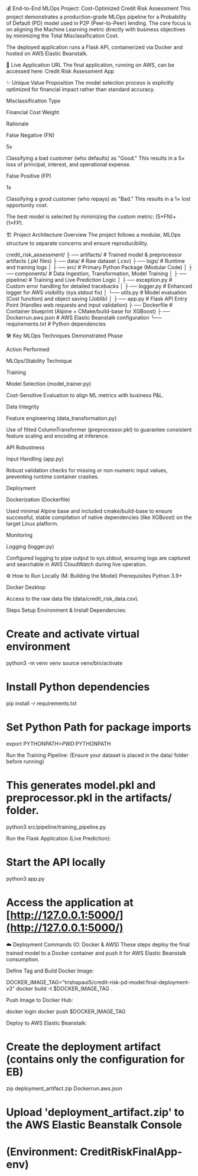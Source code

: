 💰 End-to-End MLOps Project: Cost-Optimized Credit Risk Assessment
This project demonstrates a production-grade MLOps pipeline for a Probability of Default (PD) model used in P2P (Peer-to-Peer) lending. The core focus is on aligning the Machine Learning metric directly with business objectives by minimizing the Total Misclassification Cost.

The deployed application runs a Flask API, containerized via Docker and hosted on AWS Elastic Beanstalk.

🚀 Live Application URL
The final application, running on AWS, can be accessed here:
Credit Risk Assessment App

✨ Unique Value Proposition
The model selection process is explicitly optimized for financial impact rather than standard accuracy.

Misclassification Type

Financial Cost Weight

Rationale

False Negative (FN)

5x

Classifying a bad customer (who defaults) as "Good." This results in a 5× loss of principal, interest, and operational expense.

False Positive (FP)

1x

Classifying a good customer (who repays) as "Bad." This results in a 1× lost opportunity cost.

The best model is selected by minimizing the custom metric: (5×FN)+(1×FP).

🏗️ Project Architecture Overview
The project follows a modular, MLOps structure to separate concerns and ensure reproducibility.

credit_risk_assessment/
├ ── artifacts/                # Trained model & preprocessor artifacts (.pkl files)
├ ── data/                     # Raw dataset (.csv)
├ ── logs/                     # Runtime and training logs
│
├ ── src/                      # Primary Python Package (Modular Code)
│    ├ ── components/          # Data Ingestion, Transformation, Model Training
│    ├ ── pipeline/            # Training and Live Prediction Logic
│    ├ ── exception.py         # Custom error handling for detailed tracebacks
│    ├ ── logger.py            # Enhanced logger for AWS visibility (sys.stdout fix)
│    └── utils.py             # Model evaluation (Cost function) and object saving (Joblib)
│
├ ── app.py                    # Flask API Entry Point (Handles web requests and input validation)
├ ── Dockerfile                # Container blueprint (Alpine + CMake/build-base for XGBoost)
├ ── Dockerrun.aws.json        # AWS Elastic Beanstalk configuration
└── requirements.txt          # Python dependencies

🛠️ Key MLOps Techniques Demonstrated
Phase

Action Performed

MLOps/Stability Technique

Training

Model Selection (model_trainer.py)

Cost-Sensitive Evaluation to align ML metrics with business P&L.

Data Integrity

Feature engineering (data_transformation.py)

Use of fitted ColumnTransformer (preprocessor.pkl) to guarantee consistent feature scaling and encoding at inference.

API Robustness

Input Handling (app.py)

Robust validation checks for missing or non-numeric input values, preventing runtime container crashes.

Deployment

Dockerization (Dockerfile)

Used minimal Alpine base and included cmake/build-base to ensure successful, stable compilation of native dependencies (like XGBoost) on the target Linux platform.

Monitoring

Logging (logger.py)

Configured logging to pipe output to sys.stdout, ensuring logs are captured and searchable in AWS CloudWatch during live operation.

⚙️ How to Run Locally (M: Building the Model)
Prerequisites
Python 3.9+

Docker Desktop

Access to the raw data file (data/credit_risk_data.csv).

Steps
Setup Environment & Install Dependencies:

# Create and activate virtual environment
python3 -m venv venv
source venv/bin/activate

# Install Python dependencies
pip install -r requirements.txt

# Set Python Path for package imports
export PYTHONPATH=$PWD:$PYTHONPATH 

Run the Training Pipeline:
(Ensure your dataset is placed in the data/ folder before running)

# This generates model.pkl and preprocessor.pkl in the artifacts/ folder.
python3 src/pipeline/training_pipeline.py

Run the Flask Application (Live Prediction):

# Start the API locally
python3 app.py
# Access the application at [http://127.0.0.1:5000/](http://127.0.0.1:5000/)

☁️ Deployment Commands (O: Docker & AWS)
These steps deploy the final trained model to a Docker container and push it for AWS Elastic Beanstalk consumption.

Define Tag and Build Docker Image:

DOCKER_IMAGE_TAG="trishapaul5/credit-risk-pd-model:final-deployment-v3"
docker build -t $DOCKER_IMAGE_TAG .

Push Image to Docker Hub:

docker login
docker push $DOCKER_IMAGE_TAG

Deploy to AWS Elastic Beanstalk:

# Create the deployment artifact (contains only the configuration for EB)
zip deployment_artifact.zip Dockerrun.aws.json

# Upload 'deployment_artifact.zip' to the AWS Elastic Beanstalk Console
# (Environment: CreditRiskFinalApp-env)